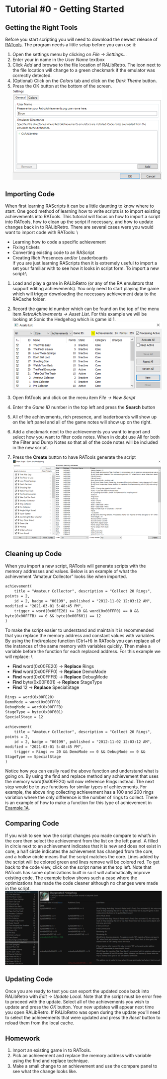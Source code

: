 # Tutorial #0 - Getting Started
## Getting the Right Tools
Before you start scripting you will need to download the newest release of [RATools](https://github.com/Jamiras/RATools/releases). The program needs a little setup before you can use it:
1) Open the settings menu by clicking on *File -> Settings…*
2) Enter your in name in the *User Name* textbox
3) Click *Add* and browse to the file location of RALibRetro. The icon next to the file location will change to a green checkmark if the emulator was correctly detected.
4) (Optional) Click on the *Colors* tab and click on the *Dark Theme* button.
5) Press the OK button at the bottom of the screen. \
![Screenshot of the settings dialog](RATools_Settings.PNG)
 
## Importing Code
When first learning RAScripts it can be a little daunting to know where to start.  One good method of learning how to write scripts is to import existing achievements into RATools.  This tutorial will focus on how to import a script into RATools, how to clean up the script if necessary, and how to update changes back in to RALibRetro. There are several cases were you would want to import code with RATools: \
* Learning how to code a specific achievement
* Fixing tickets
* Converting existing code to an RAScript
* Creating Rich Presences and/or Leaderboards \
If you are just learning RAScripts then it is extremely useful to import a set your familiar with to see how it looks in script form. To import a new script:\
1) Load and play a game in RALibRetro (or any of the RA emulators that support editing achievements).  You only need to start playing the game which will trigger downloading the necessary achievement data to the RACache folder.
2) Record the game id number which can be found on the top of the menu item *RetroAchievements -> Asset List*.  For this example we will be looking at Sonic the Hedgehog which is game id 1. \
![Screenshot of finding the game ID in the assets list](Assets_List.PNG)
 
3) Open RATools and click on the menu item *File -> New Script*
4) Enter the *Game ID* number in the top left and press the **Search** button
5) All of the achievements, rich presence, and leaderboards will show up on the left panel and all of the game notes will show up on the right.
6) Add a checkmark next to the achievements you want to import and select how you want to filter code notes.  When in doubt use All for both the Filter and Dump Notes so that all of the code notes will be included in the new script.
7) Press the **Create** button to have RATools generate the script \
![Screenshot of creating a new script](New_Script.PNG)
## Cleaning up Code
When you import a new script, RATools will generate scripts with the memory addresses and values. Below is an example of what the achievement “Amateur Collector” looks like when imported.
```
achievement(
    title = "Amateur Collector", description = "Collect 20 Rings", points = 2,
    id = 2, badge = "00199", published = "2012-11-02 12:03:12 AM", modified = "2021-03-01 5:48:45 PM",
    trigger = word(0x00FE20) >= 20 && word(0x00FFF0) == 0 && byte(0x00FFFB) == 0 && byte(0x00F601) == 12
)
```
To make the script easier to understand and maintain it is recommended that you replace the memory address and constant values with variables. By using the find/replace function (Ctrl+H) in RATools you can replace all of the instances of the same memory with variables quickly.  Then make a variable before the function for each replaced address. For this example we will replace: \
* **Find** word(0x00FE20) -> **Replace** Rings
* **Find** word(0x00FFF0) -> **Replace** DemoMode
* **Find** word(0x00FFFB) -> **Replace** DebugMode
* **Find** byte(0x00F601) -> **Replace** StageType
* **Find** 12 -> **Replace** SpecialStage
```
Rings = word(0x00FE20)
DemoMode = word(0x00FFF0)
DebugMode = word(0x00FFFB)
StageType = byte(0x00F601)
SpecialStage = 12

achievement(
    title = "Amateur Collector", description = "Collect 20 Rings", points = 2,
    id = 2, badge = "00199", published = "2012-11-02 12:03:12 AM", modified = "2021-03-01 5:48:45 PM",
    trigger = Rings >= 20 && DemoMode == 0 && DebugMode == 0 && StageType == SpecialStage
)
```
Notice how you can easily read the above function and understand what is going on.  By using the find and replace method any achievement that uses the memory word(0x00FE20) will now reference Rings instead. The next step would be to use functions for similar types of achievements.  For example, the above ring collecting achievement has a 100 and 200 rings variation where the only difference is the number of rings to collect.  There is an example of how to make a function for this type of achievement in [Example 1A](../01_Memory/Example_1A.md).
## Comparing Code
If you wish to see how the script changes you made compare to what’s in the core then select the achievement from the list on the left panel. A filled in circle next to an achievement indicates that it is new and does not exist in core, a half circle indicates the achievement has changed from the core, and a hollow circle means that the script matches the core. Lines added by the script will be colored green and lines remove will be colored red. To get back to the code view, click on the script name at the top left. Note that RATools has some optimizations built in so it will automatically improve existing code.  The example below shows such a case where the optimizations has made the code cleaner although no changes were made in the script. \
![Screenshot of comparing the script with the code in the Core](Code_Compare.PNG)
## Updating Code
Once you are ready to test you can export the updated code back into RALibRetro with *Edit -> Update Local*.  Note that the script must be error free to proceed with the update. Select all of the achievements you wish to update and press the *OK* button.  Your new updates will appear next time you open RALibRetro. If RALibRetro was open during the update you’ll need to select the achievements that were updated and press the *Reset* button to reload them from the local cache.
## Homework
1. Import an existing game in to RATools.
2. Pick an achievement and replace the memory address with variable using the find and replace technique.
3. Make a small change to an achievement and use the compare panel to see what the change looks like.